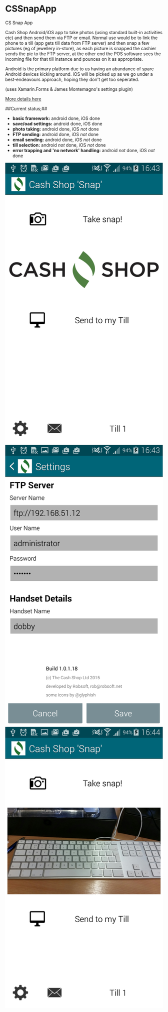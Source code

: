 # CSSnapApp
CS Snap App

Cash Shop Android/iOS app to take photos (using standard built-in activities etc) and then send them via FTP or email. 
Normal use would be to link the phone to a till (app gets till data from FTP server) and then snap a few pictures 
(eg of jewellery in-store), as each picture is snapped the cashier sends the pic to the FTP server, at the other 
end the POS software sees the incoming file for that till instance and pounces on it as appropriate.

Android is the primary platform due to us having an abundance of spare Android devices kicking around. iOS will be
picked up as we go under a best-endeavours approach, hoping they don't get too seperated.

(uses Xamarin.Forms & James Montemagno's settings plugin)

[More details here](docs/CSApp/DocsEtc/_read_me.txt)

##Current status;##

* **basic framework:** android done, iOS done
* **save/oad settings:** android done, iOS done
* **photo taking:** android done, iOS *not* done
* **FTP sending:** android done, iOS *not* done
* **email sending:** android done, iOS *not* done
* **till selection:** android *not* done, iOS *not* done
* **error trapping and 'no network' handling:** android *not* done, iOS *not* done

![](https://github.com/robsoft/CSSnapApp/blob/master/CSApp/DocsEtc/Screenshot_2015-03-08-16-43-20.png)
![](https://github.com/robsoft/CSSnapApp/blob/master/CSApp/DocsEtc/Screenshot_2015-03-08-16-43-35.png)
![](https://github.com/robsoft/CSSnapApp/blob/master/CSApp/DocsEtc/Screenshot_2015-03-08-16-44-01.png)

